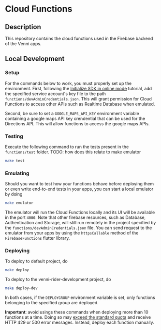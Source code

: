 # Cloud Functions

## Description

This repository contains the cloud functions used in the Firebase backend of the Venni apps.

## Local Development

### Setup

For the commands below to work, you must properly set up the environment. First, following the [Initialize SDK in online mode](https://firebase.google.com/docs/functions/unit-testing?authuser=1) tutorial, add the specified service account's key file to the path `functions/devAdminCredentials.json`. This will grant permission for Cloud Functions to access other APIs such as Realtime Database when emulated.

Second, be sure to set a `GOOGLE_MAPS_API_KEY` environment variable containing a google maps API key crendential that can be used for the Directions API. This will allow functions to access the google maps APIs.

### Testing

Execute the following command to run the tests present in the `functions/test` folder.
TODO: how does this relate to make emulator

```bash
make test
```

### Emulating

Should you want to test how your functions behave before deploying them or even write end-to-end tests in your apps, you can start a local emulator by doing

```bash
make emulator
```

The emulator will run the Cloud Functions locally and its UI will be available in the port `4000`. Note that other firebase resources, such as Database, Authentication and Storage, will still run remotely in the project specified by the `functions/devAdminCredentials.json` file. You can send request to the emulator from your apps by using the `httpsCallable` method of the `FirebaseFunctions` flutter library.

### Deploying

To deploy to default project, do

```bash
make deploy
```

To deploy to the venni-rider-development project, do

```bash
make deploy-dev
```

In both cases, if the `DEPLOYGROUP` environment variable is set, only functions belonging to the specified group are deployed.

**Important**: avoid usings these commands when deploying more than 10 functions at a time. Doing so may [exceed the standard quota](https://firebase.google.com/docs/functions/manage-functions) and receive HTTP 429 or 500 error messages. Instead, deploy each function manually.
